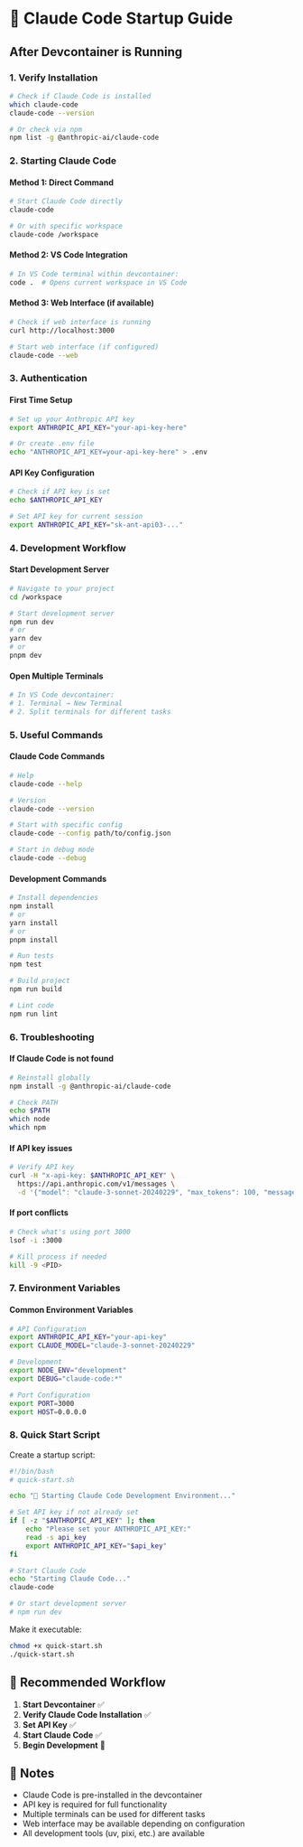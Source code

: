 # 🚀 Claude Code Startup Guide

## After Devcontainer is Running

### **1. Verify Installation**
```bash
# Check if Claude Code is installed
which claude-code
claude-code --version

# Or check via npm
npm list -g @anthropic-ai/claude-code
```

### **2. Starting Claude Code**

#### **Method 1: Direct Command**
```bash
# Start Claude Code directly
claude-code

# Or with specific workspace
claude-code /workspace
```

#### **Method 2: VS Code Integration**
```bash
# In VS Code terminal within devcontainer:
code .  # Opens current workspace in VS Code
```

#### **Method 3: Web Interface (if available)**
```bash
# Check if web interface is running
curl http://localhost:3000

# Start web interface (if configured)
claude-code --web
```

### **3. Authentication**

#### **First Time Setup**
```bash
# Set up your Anthropic API key
export ANTHROPIC_API_KEY="your-api-key-here"

# Or create .env file
echo "ANTHROPIC_API_KEY=your-api-key-here" > .env
```

#### **API Key Configuration**
```bash
# Check if API key is set
echo $ANTHROPIC_API_KEY

# Set API key for current session
export ANTHROPIC_API_KEY="sk-ant-api03-..."
```

### **4. Development Workflow**

#### **Start Development Server**
```bash
# Navigate to your project
cd /workspace

# Start development server
npm run dev
# or
yarn dev
# or
pnpm dev
```

#### **Open Multiple Terminals**
```bash
# In VS Code devcontainer:
# 1. Terminal → New Terminal
# 2. Split terminals for different tasks
```

### **5. Useful Commands**

#### **Claude Code Commands**
```bash
# Help
claude-code --help

# Version
claude-code --version

# Start with specific config
claude-code --config path/to/config.json

# Start in debug mode
claude-code --debug
```

#### **Development Commands**
```bash
# Install dependencies
npm install
# or
yarn install
# or
pnpm install

# Run tests
npm test

# Build project
npm run build

# Lint code
npm run lint
```

### **6. Troubleshooting**

#### **If Claude Code is not found**
```bash
# Reinstall globally
npm install -g @anthropic-ai/claude-code

# Check PATH
echo $PATH
which node
which npm
```

#### **If API key issues**
```bash
# Verify API key
curl -H "x-api-key: $ANTHROPIC_API_KEY" \
  https://api.anthropic.com/v1/messages \
  -d '{"model": "claude-3-sonnet-20240229", "max_tokens": 100, "messages": [{"role": "user", "content": "Hello"}]}'
```

#### **If port conflicts**
```bash
# Check what's using port 3000
lsof -i :3000

# Kill process if needed
kill -9 <PID>
```

### **7. Environment Variables**

#### **Common Environment Variables**
```bash
# API Configuration
export ANTHROPIC_API_KEY="your-api-key"
export CLAUDE_MODEL="claude-3-sonnet-20240229"

# Development
export NODE_ENV="development"
export DEBUG="claude-code:*"

# Port Configuration
export PORT=3000
export HOST=0.0.0.0
```

### **8. Quick Start Script**

Create a startup script:
```bash
#!/bin/bash
# quick-start.sh

echo "🚀 Starting Claude Code Development Environment..."

# Set API key if not already set
if [ -z "$ANTHROPIC_API_KEY" ]; then
    echo "Please set your ANTHROPIC_API_KEY:"
    read -s api_key
    export ANTHROPIC_API_KEY="$api_key"
fi

# Start Claude Code
echo "Starting Claude Code..."
claude-code

# Or start development server
# npm run dev
```

Make it executable:
```bash
chmod +x quick-start.sh
./quick-start.sh
```

## 🎯 **Recommended Workflow**

1. **Start Devcontainer** ✅
2. **Verify Claude Code Installation** ✅
3. **Set API Key** ✅
4. **Start Claude Code** ✅
5. **Begin Development** 🚀

## 📝 **Notes**

- Claude Code is pre-installed in the devcontainer
- API key is required for full functionality
- Multiple terminals can be used for different tasks
- Web interface may be available depending on configuration
- All development tools (uv, pixi, etc.) are available 
